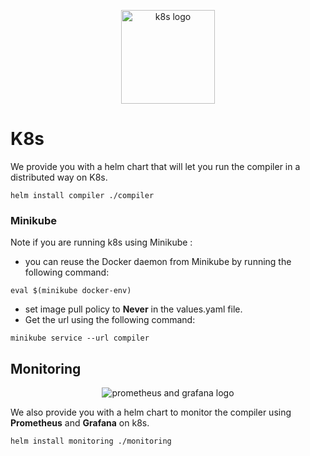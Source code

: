 <p align="center">
<img height="150px" width="150px" src="https://upload.wikimedia.org/wikipedia/commons/thumb/3/39/Kubernetes_logo_without_workmark.svg/1200px-Kubernetes_logo_without_workmark.svg.png" alt="k8s logo"/>
</p>

# K8s
We provide you with a helm chart that will let you run the compiler in a distributed way on K8s.

```shell
helm install compiler ./compiler
```


### Minikube
Note if you are running k8s using Minikube :
* you can reuse the Docker daemon from Minikube by running the following command: 
```shell
eval $(minikube docker-env)
```
* set image pull policy to **Never** in the values.yaml file.
* Get the url using the following command:  
```shell
minikube service --url compiler
```

## Monitoring 


<p align="center">
<img src="https://www.mytinydc.com/images/blog/blog-prometheus+grafana.png" alt="prometheus and grafana logo"/>
</p>

We also provide you with a helm chart to monitor the compiler using **Prometheus** and **Grafana** on k8s.

```shell
helm install monitoring ./monitoring
```
